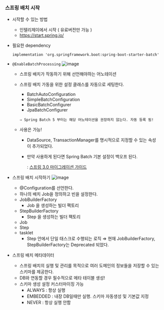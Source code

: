 ### 스프링 배치 시작

- 시작할 수 있는 방법
    - 인텔리제이에서 시작 ( 유료버전만 가능 )
    - https://start.spring.io/


- 필요한 dependency

  `implementation 'org.springframework.boot:spring-boot-starter-batch'`


- `@EnableBatchProcessing`
    ![image](https://github.com/ulimy/study/assets/18046394/83c92eda-afd2-4a0e-9e99-c3d2b1da8b12)
    - 스프링 배치가 작동하기 위해 선언해야하는 어노테이션
    - 스프링 배치 가동을 위한 설정 클래스를 자동으로 세팅한다.
        - BatchAutoConfiguration
        - SimpleBatchConfiguration
        - BasicBatchConfigurer
        - JpaBatchConfigurer

        `⇒ Spring Batch 5 부터는 해당 어노테이션을 권장하지 않는다. 자동 등록 됨!`
    - 사용은 가능!
      - DataSource, TransactionManager를 명시적으로 지정할 수 있는 속성이 추가되었다.
      - 만약 사용하게 된다면 Spring Batch 기본 설정이 백오프 된다.

        : [스프링 3.0 마이그레이션 가이드](https://github.com/spring-projects/spring-boot/wiki/Spring-Boot-3.0-Migration-Guide#spring-batch-changes)



- 스프링 배치 시작하기
  ![image](https://github.com/ulimy/study/assets/18046394/90bb8c98-be21-4745-9ad4-c379e3b001fe)
  - @Configuration를 선언한다.
  - 하나의 배치 Job을 정의하고 빈을 설정한다.
  - JobBuilderFactory
      - Job 을 생성하는 빌더 팩토리
  - StepBuilderFactory
      - Step 을 생성하는 빌더 팩토리
  - Job
  - Step
  - tasklet
      - Step 안에서 단일 태스크로 수행되는 로직
  ⇒ 현재 JobBuilderFactory, StepBuilderFactory는 Deprecated 되었다.


- 스프링 배치 메타데이터
    - 스프링 배치의 실행 및 관리를 목적으로 여러 도메인의 정보들을 저장할 수 있는 스키마를 제공한다.
    - DB와 연동할 경우 필수적으로 메타 테이블 생성!
    - 스키마 생성 설정 커스터마이징 가능
        - ALWAYS : 항상 실행
        - EMBEDDED : 내장 DB일때만 실행. 스키마 자동생성 및 기본값 지정
        - NEVER : 항상 실행 안함
